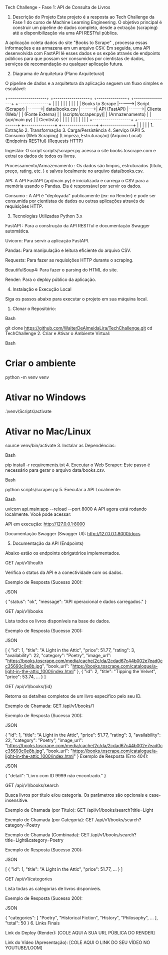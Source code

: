 Tech Challenge - Fase 1: API de Consulta de Livros
1. Descrição do Projeto
Este projeto é a resposta ao Tech Challenge da Fase 1 do curso de Machine Learning Engineering. O objetivo principal é construir um pipeline de dados completo, desde a extração (scraping) até a disponibilização via uma API RESTful pública.


A aplicação coleta dados do site "Books to Scrape" , processa essas informações e as armazena em um arquivo CSV. Em seguida, uma API desenvolvida com FastAPI lê esses dados e os expõe através de endpoints públicos para que possam ser consumidos por cientistas de dados, serviços de recomendação ou qualquer aplicação futura.





2. Diagrama de Arquitetura (Plano Arquitetural) 


O pipeline de dados e a arquitetura da aplicação seguem um fluxo simples e escalável:

+-------------------+      +------------------+      +---------------+      +-----------------+      +---------------+
|                   |      |                  |      |               |      |                 |      |               |
|  Books to Scrape  |----->|  Script (Scraper)  |----->|  data/books.csv |----->|  API (FastAPI)  |----->|  Cliente (Web/ |
|   (Fonte Externa) |      |  (scripts/scraper.py)|      |  (Armazenamento)  |      | (api/main.py)   |      |   Cientista)  |
|                   |      |                  |      |               |      |                 |      |               |
+-------------------+      +------------------+      +---------------+      +-----------------+      +---------------+
         |                        |                          |                      |                      |
     1. Extração              2. Transformação           3. Carga/Persistência       4. Serviço (API)         5. Consumo
   (Web Scraping)           (Limpeza, Estruturação)        (Arquivo Local)         (Endpoints RESTful)    (Requests HTTP)


Ingestão: O script scripts/scraper.py acessa o site books.toscrape.com e extrai os dados de todos os livros.


Processamento/Armazenamento : Os dados são limpos, estruturados (título, preço, rating, etc. ) e salvos localmente no arquivo data/books.csv.



API: A API FastAPI (api/main.py) é inicializada e carrega o CSV para a memória usando o Pandas. Ela é responsável por servir os dados.


Consumo : A API é "deployada" publicamente (ex: no Render) e pode ser consumida por cientistas de dados  ou outras aplicações através de requisições HTTP.


3. Tecnologias Utilizadas
Python 3.x


FastAPI : Para a construção da API RESTful e documentação Swagger automática.


Uvicorn: Para servir a aplicação FastAPI.

Pandas: Para manipulação e leitura eficiente do arquivo CSV.

Requests: Para fazer as requisições HTTP durante o scraping.

BeautifulSoup4: Para fazer o parsing do HTML do site.


Render: Para o deploy público da aplicação.

4. Instalação e Execução Local 


Siga os passos abaixo para executar o projeto em sua máquina local.

1. Clonar o Repositório:

Bash

git clone https://github.com/WalterDeAlmeidaLira/TechChallenge.git
cd TechChallenge
2. Criar e Ativar o Ambiente Virtual:

Bash

# Criar o ambiente
python -m venv venv

# Ativar no Windows
.\venv\Scripts\activate

# Ativar no Mac/Linux
source venv/bin/activate
3. Instalar as Dependências:

Bash

pip install -r requirements.txt
4. Executar o Web Scraper: Este passo é necessário para gerar o arquivo data/books.csv.

Bash

python scripts/scraper.py
5. Executar a API Localmente:

Bash

uvicorn api.main:app --reload --port 8000
A API agora está rodando localmente. Você pode acessar:

API em execução: http://127.0.0.1:8000


Documentação Swagger (Swagger UI): http://127.0.0.1:8000/docs 

5. Documentação da API (Endpoints) 

Abaixo estão os endpoints obrigatórios implementados.


GET /api/v1/health 

Verifica o status da API e a conectividade com os dados.

Exemplo de Resposta (Sucesso 200):

JSON

{
  "status": "ok",
  "message": "API operacional e dados carregados."
}

GET /api/v1/books 

Lista todos os livros disponíveis na base de dados.

Exemplo de Resposta (Sucesso 200):

JSON

[
  {
    "id": 1,
    "title": "A Light in the Attic",
    "price": 51.77,
    "rating": 3,
    "availability": 22,
    "category": "Poetry",
    "image_url": "https://books.toscrape.com/media/cache/2c/da/2cdad67c44b002e7ead0cc35693c0e8b.jpg",
    "book_url": "https://books.toscrape.com/catalogue/a-light-in-the-attic_1000/index.html"
  },
  {
    "id": 2,
    "title": "Tipping the Velvet",
    "price": 53.74,
    ...
  }
]

GET /api/v1/books/{id} 

Retorna os detalhes completos de um livro específico pelo seu ID.

Exemplo de Chamada: GET /api/v1/books/1

Exemplo de Resposta (Sucesso 200):

JSON

{
  "id": 1,
  "title": "A Light in the Attic",
  "price": 51.77,
  "rating": 3,
  "availability": 22,
  "category": "Poetry",
  "image_url": "https://books.toscrape.com/media/cache/2c/da/2cdad67c44b002e7ead0cc35693c0e8b.jpg",
  "book_url": "https://books.toscrape.com/catalogue/a-light-in-the-attic_1000/index.html"
}
Exemplo de Resposta (Erro 404):

JSON

{
  "detail": "Livro com ID 9999 não encontrado."
}

GET /api/v1/books/search 

Busca livros por título e/ou categoria. Os parâmetros são opcionais e case-insensitive.

Exemplo de Chamada (por Título): GET /api/v1/books/search?title=Light

Exemplo de Chamada (por Categoria): GET /api/v1/books/search?category=Poetry

Exemplo de Chamada (Combinada): GET /api/v1/books/search?title=Light&category=Poetry

Exemplo de Resposta (Sucesso 200):

JSON

[
  {
    "id": 1,
    "title": "A Light in the Attic",
    "price": 51.77,
    ...
  }
]

GET /api/v1/categories 

Lista todas as categorias de livros disponíveis.

Exemplo de Resposta (Sucesso 200):

JSON

{
  "categories": [
    "Poetry",
    "Historical Fiction",
    "History",
    "Philosophy",
    ...
  ],
  "total": 50
}
6. Links Finais

Link do Deploy (Render): [COLE AQUI A SUA URL PÚBLICA DO RENDER] 




Link do Vídeo (Apresentação): [COLE AQUI O LINK DO SEU VÍDEO NO YOUTUBE/LOOM]